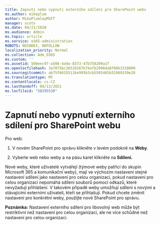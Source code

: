 ```yaml
---
title: Zapnutí nebo vypnutí externího sdílení pro SharePoint webu
ms.author: mikeplum
author: MikePlumleyMSFT
manager: scotv
ms.date: 04/21/2020
ms.audience: Admin
ms.topic: article
ms.service: o365-administration
ROBOTS: NOINDEX, NOFOLLOW
localization_priority: Normal
ms.collection: Adm_O365
ms.custom: ''
ms.assetid: 500eec97-a508-4a9a-8373-47b758209a1f
ms.openlocfilehash: 3a7075bc26526567b74afb2996da8f60b3318000
ms.sourcegitcommit: ab75f66355116e995b3cb5505465b31989339e28
ms.translationtype: MT
ms.contentlocale: cs-CZ
ms.lasthandoff: 08/13/2021
ms.locfileid: "58295530"
---
```

# <a name="turn-external-sharing-on-or-off-for-a-sharepoint-site"></a>Zapnutí nebo vypnutí externího sdílení pro SharePoint webu

Pro web:
  
1. V novém SharePoint pro správu klikněte v levém podokně na **Weby**.
    
2. Vyberte web nebo weby a na pásu karet klikněte na **Sdílení.**
    
Nové weby, které uživatelé vytvářejí (týmové weby patřící do skupin Microsoft 365 a komunikační weby), mají ve výchozím nastavení stejné nastavení sdílení jako nastavení pro celou organizaci, pokud nastavení pro celou organizaci nepomáhá sdílení souborů pomocí odkazů, které nevyžadují přihlášení. V takovém případě weby umožňují sdílení s novými a stávajícími externími uživateli, kteří se přihlašují. Pokud chcete změnit nastavení pro konkrétní weby, použijte nové SharePoint pro správu.
  
**Poznámka:** Nastavení externího sdílení pro libovolný web může být restriktivní než nastavení pro celou organizaci, ale ne více schůdné než nastavení pro celou organizaci. 
  

